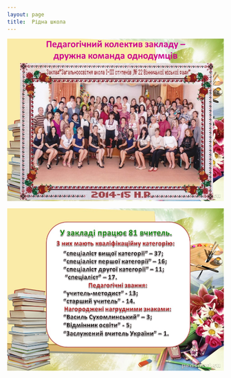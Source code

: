 ```yaml
---
layout: page
title:  Рідна школа
---
```

![](/assets/tiger-1429533317.jpg)

![](/assets/tiger-1429533540.jpg)